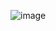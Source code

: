 ![image](https://github.com/yl-me/Notes-of-computer-graphics/blob/master/LearnOpenGL/2Lighting/2.1Colors/Screenshot.png)
